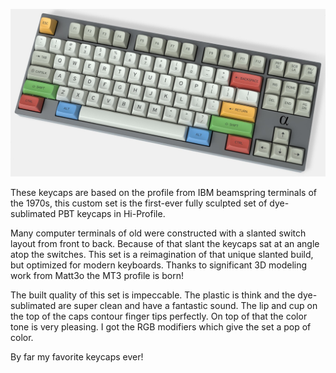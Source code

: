 ![/dev/tty MT3 Custom Keycap Set](/img/keyboard/dev_tty.png)

These keycaps are based on the profile from IBM beamspring terminals of the 1970s, this custom set is the first-ever fully sculpted set of dye-sublimated PBT keycaps in Hi-Profile.

Many computer terminals of old were constructed with a slanted switch layout from front to back. Because of that slant the keycaps sat at an angle atop the switches. This set is a reimagination of that unique slanted build, but optimized for modern keyboards. Thanks to significant 3D modeling work from Matt3o the MT3 profile is born!

The built quality of this set is impeccable. The plastic is think and the dye-sublimated are super clean and have a fantastic sound. The lip and cup on the top of the caps contour finger tips perfectly. On top of that the color tone is very pleasing. I got the RGB modifiers which give the set a pop of color.

By far my favorite keycaps ever!